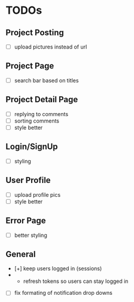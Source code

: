 # TODOs
## Project Posting
- [ ] upload pictures instead of url

## Project Page
- [ ] search bar based on titles

## Project Detail Page
- [ ] replying to comments
- [ ] sorting comments
- [ ] style better
 
## Login/SignUp
- [ ] styling

## User Profile
- [ ] upload profile pics
- [ ] style better

## Error Page
- [ ] better styling

## General
- [+] keep users logged in (sessions)
- - refresh tokens so users can stay logged in 
- [ ] fix formating of notification drop downs